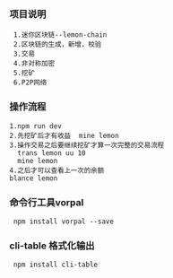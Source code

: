 
### 项目说明
```
 1.迷你区块链--lemon-chain
 2.区块链的生成，新增，校验
 3.交易
 4.非对称加密
 5.挖矿
 6.P2P网络
``` 

### 操作流程
```
1.npm run dev
2.先挖矿后才有收益  mine lemon
3.操作交易之后要继续挖矿才算一次完整的交易流程
  trans lemon uu 10 
  mine lemon
4.之后才可以查看上一次的余额
blance lemon    

```

### 命令行工具vorpal
```
 npm install vorpal --save
```

### cli-table 格式化输出
```
 npm install cli-table
```